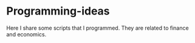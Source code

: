 # Programming-ideas
Here I share some scripts that I programmed. They are related to finance and economics. 

